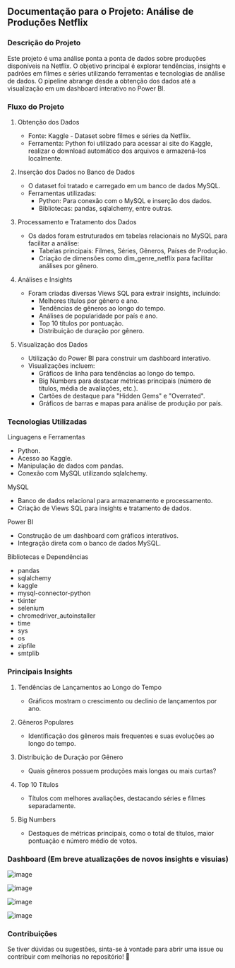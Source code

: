 ## Documentação para o Projeto: Análise de Produções Netflix

### Descrição do Projeto
Este projeto é uma análise ponta a ponta de dados sobre produções disponíveis na Netflix. O objetivo principal é explorar tendências, insights e padrões em filmes e séries utilizando ferramentas e tecnologias de análise de dados. O pipeline abrange desde a obtenção dos dados até a visualização em um dashboard interativo no Power BI.

### Fluxo do Projeto
1. Obtenção dos Dados
   
   - Fonte: Kaggle - Dataset sobre filmes e séries da Netflix.
   - Ferramenta: Python foi utilizado para acessar ai site do Kaggle, realizar o download automático dos arquivos e armazená-los localmente.

2. Inserção dos Dados no Banco de Dados

    - O dataset foi tratado e carregado em um banco de dados MySQL.
    - Ferramentas utilizadas:
      - Python: Para conexão com o MySQL e inserção dos dados.
      - Bibliotecas: pandas, sqlalchemy, entre outras.


3. Processamento e Tratamento dos Dados

   - Os dados foram estruturados em tabelas relacionais no MySQL para facilitar a análise:
     - Tabelas principais: Filmes, Séries, Gêneros, Países de Produção.
     - Criação de dimensões como dim_genre_netflix para facilitar análises por gênero.
       
4. Análises e Insights

   - Foram criadas diversas Views SQL para extrair insights, incluindo:
     - Melhores títulos por gênero e ano.
     - Tendências de gêneros ao longo do tempo.
     - Análises de popularidade por país e ano.
     - Top 10 títulos por pontuação.
     - Distribuição de duração por gênero.

5. Visualização dos Dados

   - Utilização do Power BI para construir um dashboard interativo.
   - Visualizações incluem:
     - Gráficos de linha para tendências ao longo do tempo.
     - Big Numbers para destacar métricas principais (número de títulos, média de avaliações, etc.).
     - Cartões de destaque para "Hidden Gems" e "Overrated".
     - Gráficos de barras e mapas para análise de produção por país.

### Tecnologias Utilizadas
Linguagens e Ferramentas
  - Python.
  - Acesso ao Kaggle.
  - Manipulação de dados com pandas.
  - Conexão com MySQL utilizando sqlalchemy.

MySQL

  - Banco de dados relacional para armazenamento e processamento.
  - Criação de Views SQL para insights e tratamento de dados.

Power BI

  - Construção de um dashboard com gráficos interativos.
  - Integração direta com o banco de dados MySQL.

Bibliotecas e Dependências
  - pandas
  - sqlalchemy
  - kaggle
  - mysql-connector-python
  - tkinter
  - selenium
  - chromedriver_autoinstaller
  - time
  - sys
  - os
  - zipfile
  - smtplib

### Principais Insights
1. Tendências de Lançamentos ao Longo do Tempo
   - Gráficos mostram o crescimento ou declínio de lançamentos por ano.

2. Gêneros Populares
   - Identificação dos gêneros mais frequentes e suas evoluções ao longo do tempo.

3. Distribuição de Duração por Gênero
   - Quais gêneros possuem produções mais longas ou mais curtas?

4. Top 10 Títulos
   - Títulos com melhores avaliações, destacando séries e filmes separadamente.

5. Big Numbers
   - Destaques de métricas principais, como o total de títulos, maior pontuação e número médio de votos.
  
### Dashboard (Em breve atualizações de novos insights e visuias)

![image](https://github.com/user-attachments/assets/e668fae0-ca36-4b85-8c7e-02ea7f107ef5)

![image](https://github.com/user-attachments/assets/386ba4af-273d-429f-a9ef-2181bdb8fc92)

![image](https://github.com/user-attachments/assets/2931beac-56a0-45b2-b2ee-73c31e055da3)

![image](https://github.com/user-attachments/assets/bc6946c7-7fa5-4981-b931-75e814e47965)
  
### Contribuições

Se tiver dúvidas ou sugestões, sinta-se à vontade para abrir uma issue ou contribuir com melhorias no repositório! 🚀

